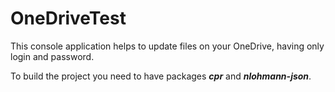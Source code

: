 # OneDriveTest
This console application helps to update files on your OneDrive, having only login and password.

To build the project you need to have packages ***cpr*** and ***nlohmann-json***.
